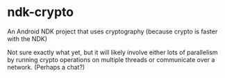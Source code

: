 ndk-crypto
==========
An Android NDK project that uses cryptography (because crypto is faster with the NDK)

Not sure exactly what yet, but it will likely involve either lots of parallelism by running crypto operations on multiple threads or communicate over a network. (Perhaps a chat?)
